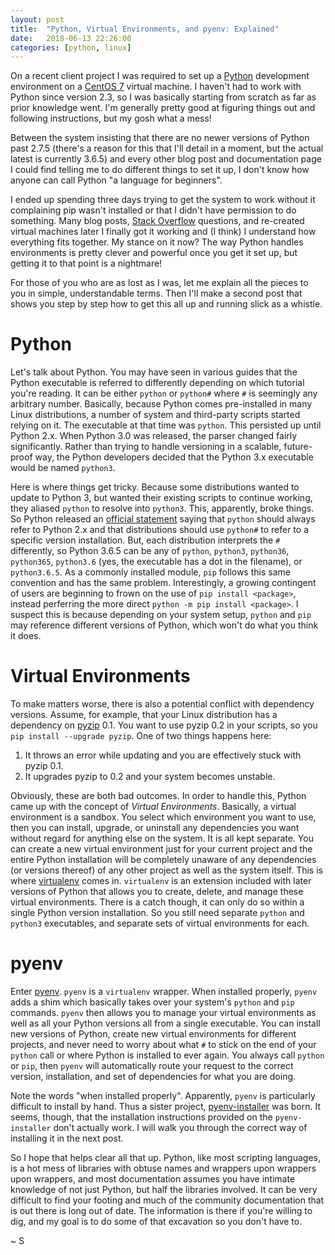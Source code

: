 ```yaml
---
layout: post
title:  "Python, Virtual Environments, and pyenv: Explained"
date:   2018-06-13 22:26:00
categories: [python, linux]
---
```

On a recent client project I was required to set up a [Python][python] development environment on a [CentOS 7][centos] virtual machine. I haven't had to work with Python since version 2.3, so I was basically starting from scratch as far as prior knowledge went. I'm generally pretty good at figuring things out and following instructions, but my gosh what a mess!

Between the system insisting that there are no newer versions of Python past 2.7.5 (there's a reason for this that I'll detail in a moment, but the actual latest is currently 3.6.5) and every other blog post and documentation page I could find telling me to do different things to set it up, I don't know how anyone can call Python "a language for beginners".

I ended up spending three days trying to get the system to work without it complaining pip wasn't installed or that I didn't have permission to do something. Many blog posts, [Stack Overflow][stack-overflow] questions, and re-created virtual machines later I finally got it working and (I think) I understand how everything fits together. My stance on it now? The way Python handles environments is pretty clever and powerful once you get it set up, but getting it to that point is a nightmare!

For those of you who are as lost as I was, let me explain all the pieces to you in simple, understandable terms. Then I'll make a second post that shows you step by step how to get this all up and running slick as a whistle.

# Python

Let's talk about Python. You may have seen in various guides that the Python executable is referred to differently depending on which tutorial you're reading. It can be either `python` or `python#` where `#` is seemingly any arbitrary number. Basically, because Python comes pre-installed in many Linux distributions, a number of system and third-party scripts started relying on it. The executable at that time was `python`. This persisted up until Python 2.x. When Python 3.0 was released, the parser changed fairly significantly. Rather than trying to handle versioning in a scalable, future-proof way, the Python developers decided that the Python 3.x executable would be named `python3`.

Here is where things get tricky. Because some distributions wanted to update to Python 3, but wanted their existing scripts to continue working, they aliased `python` to resolve into `python3`. This, apparently, broke things. So Python released an [official statement][python-naming-recommendation] saying that `python` should always refer to Python 2.x and that distributions should use `python#` to refer to a specific version installation. But, each distribution interprets the `#` differently, so Python 3.6.5 can be any of `python`, `python3`, `python36`, `python365`, `python3.6` (yes, the executable has a dot in the filename), or `python3.6.5`. As a commonly installed module, `pip` follows this same convention and has the same problem. Interestingly, a growing contingent of users are beginning to frown on the use of `pip install <package>`, instead perferring the more direct `python -m pip install <package>`. I suspect this is because depending on your system setup, `python` and `pip` may reference different versions of Python, which won't do what you think it does.

# Virtual Environments

To make matters worse, there is also a potential conflict with dependency versions. Assume, for example, that your Linux distribution has a dependency on [pyzip][pyzip] 0.1. You want to use pyzip 0.2 in your scripts, so you `pip install --upgrade pyzip`. One of two things happens here:

1. It throws an error while updating and you are effectively stuck with pyzip 0.1.
2. It upgrades pyzip to 0.2 and your system becomes unstable.

Obviously, these are both bad outcomes. In order to handle this, Python came up with the concept of *Virtual Environments*. Basically, a virtual environment is a sandbox. You select which environment you want to use, then you can install, upgrade, or uninstall any dependencies you want without regard for anything else on the system. It is all kept separate. You can create a new virtual environment just for your current project and the entire Python installation will be completely unaware of any dependencies (or versions thereof) of any other project as well as the system itself. This is where [virtualenv][virtualenv] comes in. `virtualenv` is an extension included with later versions of Python that allows you to create, delete, and manage these virtual environments. There is a catch though, it can only do so within a single Python version installation. So you still need separate `python` and `python3` executables, and separate sets of virtual environments for each.

# pyenv

Enter [pyenv][pyenv]. `pyenv` is a `virtualenv` wrapper. When installed properly, `pyenv` adds a shim which basically takes over your system's `python` and `pip` commands. `pyenv` then allows you to manage your virtual environments as well as all your Python versions all from a single executable. You can install new versions of Python, create new virtual environments for different projects, and never need to worry about what `#` to stick on the end of your `python` call or where Python is installed to ever again. You always call `python` or `pip`, then `pyenv` will automatically route your request to the correct version, installation, and set of dependencies for what you are doing.

Note the words "when installed properly". Apparently, `pyenv` is particularly difficult to install by hand. Thus a sister project, [pyenv-installer][pyenv-installer] was born. It seems, though, that the installation instructions provided on the `pyenv-installer` don't actually work. I will walk you through the correct way of installing it in the next post.

So I hope that helps clear all that up. Python, like most scripting languages, is a hot mess of libraries with obtuse names and wrappers upon wrappers upon wrappers, and most documentation assumes you have intimate knowledge of not just Python, but half the libraries involved. It can be very difficult to find your footing and much of the community documentation that is out there is long out of date. The information is there if you're willing to dig, and my goal is to do some of that excavation so you don't have to.

~ S

[python]: https://www.python.org/
[centos]: https://www.centos.org/
[stack-overflow]: https://stackoverflow.com/
[python-naming-recommendation]: https://www.python.org/dev/peps/pep-0394/
[pyzip]: https://github.com/ipazc/pyzip
[virtualenv]: https://virtualenv.pypa.io/en/stable/
[pyenv]: https://github.com/pyenv/pyenv
[pyenv-installer]: https://github.com/pyenv/pyenv-installer